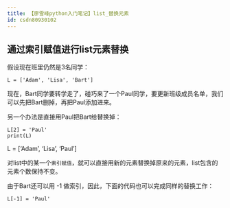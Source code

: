 ```yaml
---
title: 【廖雪峰python入门笔记】list_替换元素
id: csdn80930102
---
```


## 通过索引赋值进行list元素替换

假设现在班里仍然是3名同学：

```
L = ['Adam', 'Lisa', 'Bart']
```

现在，Bart同学要转学走了，碰巧来了一个Paul同学，要更新班级成员名单，我们可以先把Bart删掉，再把Paul添加进来。

另一个办法是直接用Paul把Bart给替换掉：

```
L[2] = 'Paul'
print(L)
```

L = [‘Adam’, ‘Lisa’, ‘Paul’]

对list中的某一个`索引赋值`，就可以直接用新的元素替换掉原来的元素，list包含的元素个数保持不变。

由于Bart还可以用 -1 做索引，因此，下面的代码也可以完成同样的替换工作：

```
L[-1] = 'Paul'
```